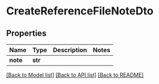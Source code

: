 # CreateReferenceFileNoteDto

## Properties
Name | Type | Description | Notes
------------ | ------------- | ------------- | -------------
**note** | **str** |  | 

[[Back to Model list]](../README.md#documentation-for-models) [[Back to API list]](../README.md#documentation-for-api-endpoints) [[Back to README]](../README.md)


